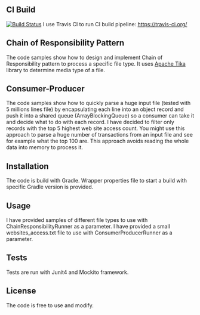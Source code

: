 ## CI Build
[![Build Status](https://travis-ci.org/mabrod/https://github.com/mabrod/design-katas.svg?branch=master)](https://travis-ci.org/mabrod/https://github.com/mabrod/design-katas)
I use Travis CI to run CI build pipeline: https://travis-ci.org/

## Chain of Responsibility Pattern

The code samples show how to design and implement Chain of Responsibility pattern to process a specific
file type. It uses [Apache Tika](https://tika.apache.org) library to determine media type of a file.

## Consumer-Producer
The code samples show how to quickly parse a huge input file (tested with 5 millions lines file) by encapsulating each 
line into an object record and push it into a shared queue (ArrayBlockingQueue) so a consumer can take it and decide what to do 
with each record. I have decided to filter only records with the top 5 highest web site access count. 
You might use this approach to parse a huge number of transactions from an
input file and see for example what the top 100 are. This approach avoids reading the whole data into memory to process it.

## Installation

The code is build with Gradle. Wrapper properties file to start a build with specific Gradle version is provided.

## Usage

I have provided samples of different file types to use with ChainResponsibilityRunner as a parameter.
I have provided a small websites_access.txt file to use with ConsumerProducerRunner as a parameter.

## Tests

Tests are run with Junit4 and Mockito framework.

## License

The code is free to use and modify.